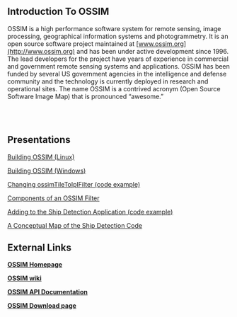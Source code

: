 ## Introduction To OSSIM ##
OSSIM is a high performance software system for remote sensing, image processing, geographical information systems and photogrammetry. It is an open source software project maintained at [www.ossim.org](http://www.ossim.org) and has been under active development since 1996. The lead developers for the project have years of experience in commercial and government remote sensing systems and applications. OSSIM has been funded by several US government agencies in the intelligence and defense community and the technology is currently deployed in research and operational sites. The name OSSIM is a contrived acronym (Open Source Software Image Map) that is pronounced “awesome.”

<br><br>
<h2>Presentations</h2>
<a href='https://icode-mda.googlecode.com/svn/wiki/4.0_Build_OSSIM_lin.pdf'>Building OSSIM (Linux)</a>

<a href='https://icode-mda.googlecode.com/svn/wiki/4.1_Build_OSSIM_win.pdf'>Building OSSIM (Windows)</a>

<a href='https://icode-mda.googlecode.com/svn/wiki/5.1_Change_OssimTileToIplFilter.pdf'>Changing ossimTileToIplFilter (code example)</a>

<a href='https://icode-mda.googlecode.com/svn/wiki/6.1_componentsOfAnOSSIMFilter.pdf'>Components of an OSSIM Filter</a>

<a href='https://icode-mda.googlecode.com/svn/wiki/6.2_addingToShipDetectionExample.pdf'>Adding to the Ship Detection Application (code example)</a>

<a href='https://icode-mda.googlecode.com/svn/wiki/6.3_Ship_Detection.pdf'>A Conceptual Map of the Ship Detection Code</a>



<h2>External Links</h2>
<b><a href='http://www.ossim.org/OSSIM/OSSIM_Home.html'>OSSIM Homepage</a></b>

<b><a href='http://trac.osgeo.org/ossim/'>OSSIM wiki</a></b>

<b><a href='http://trac.osgeo.org/ossim/doxygen/'>OSSIM API Documentation</a></b>

<b><a href='http://download.osgeo.org/ossim/'>OSSIM Download page</a></b>

